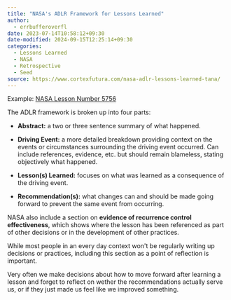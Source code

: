 ```yaml
---
title: "NASA's ADLR Framework for Lessons Learned"
author:
  - errbufferoverfl
date: 2023-07-14T10:58:12+09:30
date-modified: 2024-09-15T12:25:14+09:30
categories:
  - Lessons Learned
  - NASA
  - Retrospective
  - Seed
source: https://www.cortexfutura.com/nasa-adlr-lessons-learned-tana/
---
```


Example: [NASA Lesson Number 5756](https://llis.nasa.gov/lesson/5756)

The ADLR framework is broken up into four parts:

- **Abstract:** a two or three sentence summary of what happened.

- **Driving Event:** a more detailed breakdown providing context on the events or circumstances surrounding the driving event occurred. Can include references, evidence, etc. but should remain blameless, stating objectively what happened.

- **Lesson(s) Learned:** focuses on what was learned as a consequence of the driving event.

- **Recommendation(s):** what changes can and should be made going forward to prevent the same event from occurring.

NASA also include a section on **evidence of recurrence control effectiveness**, which shows where the lesson has been referenced as part of other decisions or in the development of other practices.

While most people in an every day context won't be regularly writing up decisions or practices, including this section as a point of reflection is important.

Very often we make decisions about how to move forward after learning a lesson and forget to reflect on wether the recommendations actually serve us, or if they just made us feel like we improved something.
